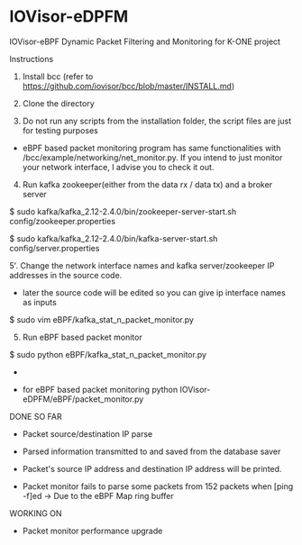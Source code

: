 # IOVisor-eDPFM
IOVisor-eBPF Dynamic Packet Filtering and Monitoring for K-ONE project

Instructions

1. Install bcc (refer to https://github.com/iovisor/bcc/blob/master/INSTALL.md)

2. Clone the directory

3. Do not run any scripts from the installation folder, the script files are just for testing purposes

- eBPF based packet monitoring program has same functionalities with /bcc/example/networking/net_monitor.py. If you intend to just monitor your network interface, I advise you to check it out.

4. Run kafka zookeeper(either from the data rx / data tx) and a broker server

$ sudo kafka/kafka_2.12-2.4.0/bin/zookeeper-server-start.sh config/zookeeper.properties

$ sudo kafka/kafka_2.12-2.4.0/bin/kafka-server-start.sh config/server.properties

5'. Change the network interface names and kafka server/zookeeper IP addresses in the source code. 

* later the source code will be edited so you can give ip interface names as inputs

$ sudo vim eBPF/kafka_stat_n_packet_monitor.py

5. Run eBPF based packet monitor

$ sudo python eBPF/kafka_stat_n_packet_monitor.py

* 

- for eBPF based packet monitoring
python IOVisor-eDPFM/eBPF/packet_monitor.py

DONE SO FAR
* Packet source/destination IP parse
* Parsed information transmitted to and saved from the database saver

* Packet's source IP address and destination IP address will be printed.
* Packet monitor fails to parse some packets from 152 packets when [ping -f]ed -> Due to the eBPF Map ring buffer

WORKING ON
* Packet monitor performance upgrade
